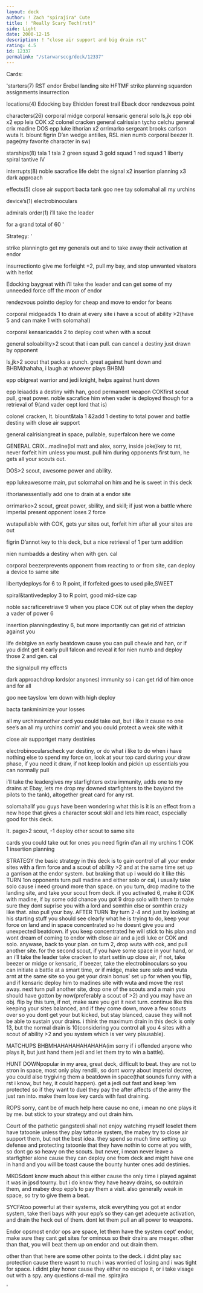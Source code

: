 ```yaml
---
layout: deck
author: ! Zach "spirajira" Cute
title: ! "Really Scary Tech(rst)"
side: Light
date: 2000-12-15
description: ! "close air support and big drain rst"
rating: 4.5
id: 12337
permalink: "/starwarsccg/deck/12337"
---
```

Cards: 

'starters(7)
RST
endor
Erebel landing site
HFTMF
strike planning
squardon assignments
insurrection

locations(4)
Edocking bay
Ehidden forest trail
Eback door
rendezvous point

characters(26)
corporal midge
corporal kensaric
general solo
ls,jk
epp obi x2
epp leia
COK x2
colonel cracken
general calrissian
tycho celchu
general crix madine
DOS
epp luke
ithorian x2
orrimarko
sergeant brooks carlson
wuta
lt. blount
figrin D’an
wedge antilles, RSL
nien numb
corporal beezer
lt. page(my favorite character in sw)

starships(8)
tala 1
tala 2
green squad 3
gold squad 1
red squad 1
liberty
spiral
tantive IV

interrupts(8)
noble sacrafice
life debt
the signal x2
insertion planning x3
dark approach

effects(5)
close air support
bacta tank
goo nee tay
solomahal
all my urchins

device’s(1)
electrobinoculars

admirals order(1)
i’ll take the leader

for a grand total of 60
'

Strategy: '

strike planningto get my generals out and to take away their activation at endor

insurrectionto give me forfeight +2, pull my bay, and stop unwanted visators with herlot

Edocking baygreat with i’ll take the leader and can get some of my unneeded force off the moon of endor

rendezvous pointto deploy for cheap and move to endor for beans

corporal midgeadds 1 to drain at every site i have a scout of ability >2(have 5 and can make 1 with solomahal)

corporal kensaricadds 2 to deploy cost when with a scout

general soloability>2 scout that i can pull. can cancel a destiny just drawn by opponent

ls,jk>2 scout that packs a punch.  great against hunt down and BHBM(hahaha, i laugh at whoever plays BHBM)

epp obigreat warrior and jedi knight, helps against hunt down

epp leiaadds a destiny with han, good permanent weapon
COKfirst scout pull, great power.  noble sacrafice him when vader is deployed though for a retrieval of 9(and vader cept lord that is)

colonel cracken, lt. blount&tala 1 &2add 1 destiny to total power and battle destiny with close air support

general calrisiangreat in space, pullable, superfalcon here we come

GENERAL CRIX...madine(lol matt and alex, sorry, inside joke)key to rst, never forfeit him unless you must.  pull him during opponents first turn, he gets all your scouts out.

DOS>2 scout, awesome power and ability.

epp lukeawesome main, put solomahal on him and he is sweet in this deck

ithorianessentially add one to drain at a endor site

orrimarko>2 scout, great power, sbility, and skill; if just won a battle where imperial present opponent loses 2 force

wutapullable with COK, gets yur sites out, forfeit him after all your sites are out

figrin D’annot key to this deck, but a nice retrieval of 1 per turn addition

nien numbadds a destiny when with gen. cal

corporal beezerprevents opponent from reacting to or from site, can deploy a device to same site

libertydeploys for 6 to R point, if forfeited goes to used pile,SWEET

spiral&tantivedeploy 3 to R point, good mid-size cap

noble sacraficeretriave 9 when you place COK out of play when the deploy a vader of power 6

insertion planningdestiny 6, but more importantly can get rid of attrician against you

life debtgive an early beatdown cause you can pull chewie and han, or if you didnt get it early pull falcon and reveal it for nien numb and deploy those 2 and gen. cal

the signalpull my effects

dark approachdrop lords(or anyones) immunity so i can get rid of him once and for all

goo nee tayslow ’em down with high deploy

bacta tankminimize your losses

all my urchinsanother card you could take out, but i like it cause no one see’s an all my urchins comin’ and you could protect a weak site with it

close air supportget many destinies

electrobinocularscheck yur destiny, or do what i like to do when i have nothing else to spend my force on, look at your top card during your draw phase, if you need it draw, if not keep lookin and pickin up essentials you can normally pull

i’ll take the leadergives my starfighters extra immunity, adds one to my drains at Ebay, lets me drop my downed starfighters to the bay(and the pilots to the tank), altogether great card for any rst.

solomahalif you guys have been wondering what this is it is an effect from a new hope that gives a character scout skill and lets him react, especially good for this deck.

lt. page>2 scout, -1 deploy other scout to same site

cards you could take out for ones you need
figrin d’an
all my urchins
1 COK
1 insertion planning

STRATEGY
the basic strategy in this deck is to gain control of all your endor sites with a firm force and a scout of ability >2 and at the same time set up a garrison at the endor system.  but braking that up i would do it like this
TURN 1on opponents turn pull madine and either solo or cal, i usually take solo cause i need ground more than space.  on you turn, drop madine to the landing site, and take your scout from deck. if you activated 6, make it COK with madine, if by some odd chance you got 9 drop solo with them to make sure they dont suprise you with a lord and somthin else or somthin crazy like that.  also pull your bay.
AFTER TURN 1by turn 2-4 and just by looking at his starting stuff you should see clearly what he is trying to do, keep your force on land and in space concentrated so he doesnt give you and unexpected beatdown.  if you keep concentrated he will stick to his plan and wont dream of coming to endor with close air and a jedi luke or COK and solo.  anywase, back to your plan.	on turn 2, drop wuta with cok, and pull another site.  for the second scout, if you have some space in your hand, or an i’ll take the leader take cracken to start settin up close air, if not, take beezer or midge or kensaric, if beezer, take the electrobinoculars so you can initiate a battle at a smart time, or if midge, make sure solo and wuta arnt at the same site so you get your drain bonus’ set up for when you flip, and if kensaric deploy him to madines site with wuta and move the rest away.	next turn pull another site, drop one of the scouts and a main you should have gotton by now(preferably a scout of >2) and you may have an obj. flip by this turn, if not, make sure you get it next turn.  continue like this keeping your sites balanced, and if they come down, move a few scouts over so you dont get your but kicked, but stay blanced, cause they will not be able to sustain your drains.  i think the maximum drain in this deck is only 13, but the normal drain is 10(considering you control all you 4 sites with a scout of ability >2 and you system which is ver very plausable).

MATCHUPS
BHBMHAHAHAHAHAHAHA(im sorry if i offended anyone who plays it, but just hand them jedi and let them try to win a battle).

HUNT DOWNpopular in my area, great deck, difficult to beat.  they are not to stron in space, most only play rendili, so dont worry about imperial decree, you could also trygiving them a beatdown in space(that sounds funny with a rst i know, but hey, it could happen).  get a jedi out fast and keep ’em protected so if they want to duel they pay the after affects of the army the just ran into.  make them lose key cards with fast draining.

ROPS sorry, cant be of much help here cause no one, i mean no one plays it by me.  but stick to your strategy and out drain him.

Court of the pathetic gangster/i shall not enjoy watching myself loselet them have tatoonie unless they play tattonie system, the mabey try to close air support them, but not the best idea.	they spend so much time setting up defense and protecting tatoonie that they have nothin to come at you with, so dont go so heavy on the scouts.  but never, i mean never leave a starfighter alone cause they can deploy one from deck and might have one in hand and you will be toast cause the bounty hunter ones add destinies.

MKOSdont know much about this either cause the only time i played against it was in jpsd tourny.  but i do know they have heavy drains, so outdrain them, and mabey drop epp’s to pay them a visit.  also generally weak in space, so try to give them a beat.

SYCFAtoo powerful at their systems, stcik everything you got at endor system, take theri bays with your epp’s so they can get adequete activation, and drain the heck out of them.  dont let them pull an all power to weapons.

Endor opsmost endor ops are space, let them have the system cept’ endor, make sure they cant get sites for ominous so their drains are meager.  other than that, you will beat them up on endor and out drain them.

other than that here are some other points to the deck.
i didnt play sac protection cause there wasnt to much i was worried of losing and i was tight for space.  i didnt play honor cause they either no escape it, or i take visage out with a spy.  any questions d-mail me.
	   spirajira




'
